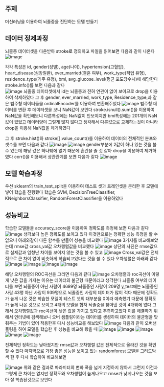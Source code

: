 ## 주제
머신러닝을 이용하여 뇌졸중을 진단하는 모델 만들기

## 데이터 정제과정
뇌졸증 데이터셋을 다운받아 stroke로 정의하고 파일을 읽어보면 다음과 같이 나온다
<br>
![image](https://github.com/iolm6980/machine-learning/assets/133768355/32a5f843-88a4-4c71-8782-84c93a0f5c29)
<br>

각각 특성은 id, gender(성별), age(나이), hypertension(고혈압), heart_disease(심장질환), ever_married(결혼 여부), work_type(직업 유형), residence_type(거주 유형), bmi,
avg_glucose_level(평균 포도당수치)에 해당한다
stroke.info()를 보면 다음과 같다
<br>
![image](https://github.com/iolm6980/machine-learning/assets/133768355/948db807-3433-4f76-aae8-5cd61456a628)
뇌졸중 데이터셋에서 id는 뇌졸중과 전혀 연관이 없어 보이므로 drop을 이용하여 삭제하였다
그 후 gender, ever_married, work_type, Residence_type,과 같은 범주형 데이터들을 ordinalEncoder를 이용하여 변환해주었다
![image](https://github.com/iolm6980/machine-learning/assets/133768355/f5760be0-efd7-4774-a3be-7f83b88321a1)
범주형 데이터를 변환 후 데이터셋을 보니 NaN값이 보인다
stroke.isnull().sum()을 이용하여 NaN값을 확인해보니 다른특성에는 NaN값이 안보이지만 bmi특성에는 201개의 NaN값이 있었고 데이터양이 그렇게 많지 않다고 생각해서 다른값으로 교체하는것이 아니라 drop을 이용해 NaN값을 제거하였다

그 후 stroke.hist()와 stroke[].value_count()를 이용하여 데이터의 전체적인 분포와 갯수를 보면 다음과 같다
![image](https://github.com/iolm6980/machine-learning/assets/133768355/bd3079e0-bc50-4382-990d-25422db85afb)
![image](https://github.com/iolm6980/machine-learning/assets/133768355/59f6ff65-78b9-4b70-8cf1-c99647036752)
gender부분에 2값이 하나 있는 것을 볼 수 있는데 해당 값은 하나밖에 없기 때문에 혼란을 줄 것 같아 drop을 이용하여 제거하였다
corr()을 이용해서 상관관계를 보면 다음과 같다
![image](https://github.com/iolm6980/machine-learning/assets/133768355/a5d65cab-c2b2-41a2-8614-daba4e21e263)

## 모델 학습과정
우선 sklearn의 train_test_split을 이용하여 테스트 셋과 트레인셋을 분리한 후 모델에 넣어 학습을 진행했다 학습은 SVM, DecisionTreeClassifier, KNeighborsClassifier, RandomForestClassifier을 이용하였다

## 성능비교
학습한 모델들을 accuracy_score을 이용하여 정확도를 측정해 보면 다음과 같다
![image](https://github.com/iolm6980/machine-learning/assets/133768355/4a90cad0-748f-4b72-a419-bf20cbaec61b)
생각보다 높은 정확도를 보이고 있다 이것만으로는 정확한 성능 측정을 할 수 없으니 아래와같이 다른 함수를 만들어 성능을 비교했다
![image](https://github.com/iolm6980/machine-learning/assets/133768355/4fa8d33f-4888-4a87-8088-91671e86173f)
3가지를 비교해보았는데 rmse값 cross_val값 오차행렬값을 비교했다
![image](https://github.com/iolm6980/machine-learning/assets/133768355/a8920475-2d85-4542-bdfb-6bbd580d0590)
상단의 사진은 rmse값으로 실제값과 엄청난 차이를 보이지 않는 것을 볼 수 있고
![image](https://github.com/iolm6980/machine-learning/assets/133768355/ddbc15d0-c42a-4f97-bce1-4a2afa3a51c8)
Cross_val값은 전체적으로 큰 차이 없이 비슷하게 학습되고있다는 것을 볼 수 있다
오차행렬은 아래와 같다
![image](https://github.com/iolm6980/machine-learning/assets/133768355/76108eee-9420-4fcf-8bd4-af71b00de681)
![image](https://github.com/iolm6980/machine-learning/assets/133768355/0e23705d-9d53-4d83-bbc0-7360fc1590bd)
![image](https://github.com/iolm6980/machine-learning/assets/133768355/d4fdac0f-170c-49e7-844b-fb079868fa6f)
![image](https://github.com/iolm6980/machine-learning/assets/133768355/eecd6ff5-e41d-48d7-801f-c074bde24269)

해당 오차행렬의 ROC곡선을 그리면 다음과 같다
![image](https://github.com/iolm6980/machine-learning/assets/133768355/846d6939-dd50-416f-b25d-841d6c29defc)
오차행렬과 roc곡선이 이렇게 낮은 값을 가지는 이유는 데이터의 불균형 때문이라고 생각한다 뇌졸중 여부의 데이터를 보면 뇌졸중이 아닌 사람이 4699명 뇌졸중인 사람이 209명 y_test에는 뇌졸중인 사람 43명 아닌 사람이 939명으로 뇌졸중인 사람의 데이터가 많이 적다 때문에 정확도가 높게 나온 것은 학습한 모델이 테스트 셋의 대부분을 0이라 예측했기 때문에 정확도가 높게 나온 것으로 보이고 4개의 모델을 합쳐 뇌졸중을 찾아낸 것이 4개밖에 없다 그래서 오차행렬값과 roc곡선이 낮은 값을 가지고 있다고 추측하고있다
이를 해결하기 위해서 인터넷에 검색해보니 오버 샘플링이라는 데이터를 생성하여 데이터의 불균형을 맞춰주는 기법이 있어 적용한후 다시 성능비교를 해보았다
![image](https://github.com/iolm6980/machine-learning/assets/133768355/1b4c261f-cf9d-47c7-b954-bea1006e27d5)
다음과 같이 오버샘플링을 하여 모델을 학습한 후 성능을 비교해 봤을 때 
![image](https://github.com/iolm6980/machine-learning/assets/133768355/51f0ae1f-9630-4621-9f42-be1a38ca2f7f)
![image](https://github.com/iolm6980/machine-learning/assets/133768355/501f05bf-cd85-4096-997d-b71959f8acef)
![image](https://github.com/iolm6980/machine-learning/assets/133768355/1b6c132f-a148-4f66-840d-c26c925752e9)
![image](https://github.com/iolm6980/machine-learning/assets/133768355/713d2eaa-0d00-4110-ade0-4eb9e870fe1c)
![image](https://github.com/iolm6980/machine-learning/assets/133768355/0aeee834-fcb0-410e-b561-e5addf9596a6)

전체적인 정확도는 낮아졌지만 rmse값과 오차행렬 값은 전체적으로 올라간 것을 확인 할 수 있다 마지막으로 가장 좋은 성능을 보이고 있는 randomforest 모델을 그리드탐색 한 후 다시 학습하여 비교해보면 

![image](https://github.com/iolm6980/machine-learning/assets/133768355/40465192-5e89-44ed-b896-eaf923f4a77b)
위와 같은 결과로 파라미터의 변화 폭을 넓게 지정하지 않아서 그런지 이전과 그렇게 큰 차이는 없지만 정확도와 오차행렬이 높게나오고 rmse가 낮게나오는 것을  보아 잘 학습된것으로 보인다



